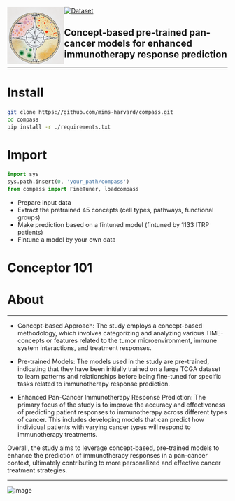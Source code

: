 <a href="url"><img src="./misc/compass_logo.png" align="left" height="130" width="130" ></a>


[![Dataset](https://img.shields.io/badge/datasets-ITRP-green)](https://zitniklab.hms.harvard.edu/compass-101/data)
## Concept-based pre-trained pan-cancer models for enhanced immunotherapy response prediction

-----

# Install
```bash
git clone https://github.com/mims-harvard/compass.git
cd compass
pip install -r ./requirements.txt
```


# Import
```python
import sys
sys.path.insert(0, 'your_path/compass')
from compass import FineTuner, loadcompass
```
  * Prepare input data
  * Extract the pretrained 45 concepts (cell types, pathways, functional groups)
  * Make prediction based on a fintuned model (fintuned by 1133 ITRP patients)
  * Fintune a model by your own data

# Conceptor 101

# About
----


* Concept-based Approach: The study employs a concept-based methodology, which involves categorizing and analyzing various TIME-concepts or features related to the tumor microenvironment, immune system interactions, and treatment responses.

* Pre-trained Models: The models used in the study are pre-trained, indicating that they have been initially trained on a large TCGA dataset to learn patterns and relationships before being fine-tuned for specific tasks related to immunotherapy response prediction.

* Enhanced Pan-Cancer Immunotherapy Response Prediction: The primary focus of the study is to improve the accuracy and effectiveness of predicting patient responses to immunotherapy across different types of cancer. This includes developing models that can predict how individual patients with varying cancer types will respond to immunotherapy treatments.

Overall, the study aims to leverage concept-based, pre-trained models to enhance the prediction of immunotherapy responses in a pan-cancer context, ultimately contributing to more personalized and effective cancer treatment strategies.

----------

![image](https://github.com/mims-harvard/mims-responder/assets/21102929/0e0916fe-e040-4870-b5ac-0e1166ad188e)





